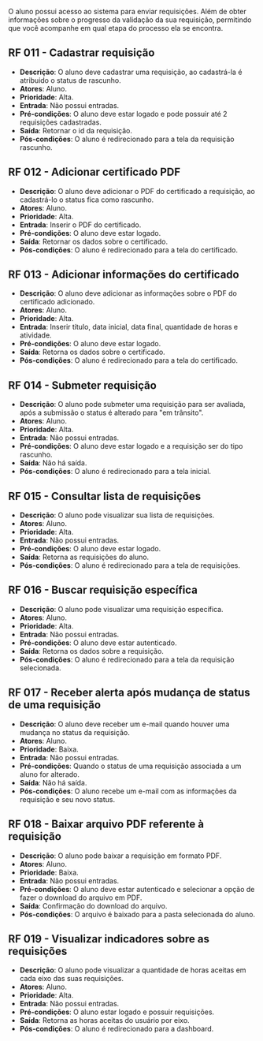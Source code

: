 O aluno possui acesso ao sistema para enviar requisições. Além de obter informações sobre o progresso da validação da 
sua requisição, permitindo que você acompanhe em qual etapa do processo ela se encontra.

## RF 011 - Cadastrar requisição
- **Descrição**: O aluno deve cadastrar uma requisição, ao cadastrá-la é atribuido o status de rascunho.
- **Atores**: Aluno.
- **Prioridade**: Alta.
- **Entrada**: Não possui entradas.
- **Pré-condições**: O aluno deve estar logado e pode possuir até 2 requisições cadastradas.
- **Saída**: Retornar o id da requisição.
- **Pós-condições**: O aluno é redirecionado para a tela da requisição rascunho.

## RF 012 - Adicionar certificado PDF
- **Descrição**: O aluno deve adicionar o PDF do certificado a requisição, ao cadastrá-lo o status fica como rascunho.
- **Atores**: Aluno.
- **Prioridade**: Alta.
- **Entrada**: Inserir o PDF do certificado.
- **Pré-condições**: O aluno deve estar logado.
- **Saída**: Retornar os dados sobre o certificado.
- **Pós-condições**: O aluno é redirecionado para a tela do certificado.

## RF 013 - Adicionar informações do certificado
- **Descrição**: O aluno deve adicionar as informações sobre o PDF do certificado adicionado.
- **Atores**: Aluno.
- **Prioridade**: Alta.
- **Entrada**: Inserir título, data inicial, data final, quantidade de horas e atividade.
- **Pré-condições**: O aluno deve estar logado.
- **Saída**: Retorna os dados sobre o certificado.
- **Pós-condições**: O aluno é redirecionado para a tela do certificado.

## RF 014 - Submeter requisição
- **Descrição**: O aluno pode submeter uma requisição para ser avaliada, após a submissão o status é alterado para
"em trânsito".
- **Atores**: Aluno.
- **Prioridade**: Alta.
- **Entrada**: Não possui entradas.
- **Pré-condições**: O aluno deve estar logado e a requisição ser do tipo rascunho.
- **Saída**: Não há saída.
- **Pós-condições**: O aluno é redirecionado para a tela inicial.

## RF 015 - Consultar lista de requisições
- **Descrição**: O aluno pode visualizar sua lista de requisições.
- **Atores**: Aluno.
- **Prioridade**: Alta.
- **Entrada**: Não possui entradas.
- **Pré-condições**: O aluno deve estar logado.
- **Saída**: Retorna as requisições do aluno.
- **Pós-condições**: O aluno é redirecionado para a tela de requisições.

## RF 016 - Buscar requisição específica
- **Descrição**: O aluno pode visualizar uma requisição específica.
- **Atores**: Aluno.
- **Prioridade**: Alta.
- **Entrada**: Não possui entradas.
- **Pré-condições**: O aluno deve estar autenticado.
- **Saída**: Retorna os dados sobre a requisição.
- **Pós-condições**: O aluno é redirecionado para a tela da requisição selecionada.

## RF 017 - Receber alerta após mudança de status de uma requisição
- **Descrição**: O aluno deve receber um e-mail quando houver uma mudança no status da requisição.
- **Atores**: Aluno.
- **Prioridade**: Baixa.
- **Entrada**: Não possui entradas.
- **Pré-condições**: Quando o status de uma requisição associada a um aluno for alterado.
- **Saída**: Não há saída.
- **Pós-condições**: O aluno recebe um e-mail com as informações da requisição e seu novo status.

## RF 018 - Baixar arquivo PDF referente à requisição
- **Descrição**: O aluno pode baixar a requisição em formato PDF.
- **Atores**: Aluno.
- **Prioridade**: Baixa.
- **Entrada**: Não possui entradas.
- **Pré-condições**: O aluno deve estar autenticado e selecionar a opção de fazer o download do arquivo em PDF.
- **Saída**: Confirmação do download do arquivo.
- **Pós-condições**: O arquivo é baixado para a pasta selecionada do aluno.

## RF 019 - Visualizar indicadores sobre as requisições
- **Descrição**: O aluno pode visualizar a quantidade de horas aceitas em cada eixo das suas requisições. 
- **Atores**: Aluno.
- **Prioridade**: Alta.
- **Entrada**: Não possui entradas.
- **Pré-condições**: O aluno estar logado e possuir requisições.
- **Saída**: Retorna as horas aceitas do usuário por eixo.
- **Pós-condições**: O aluno é redirecionado para a dashboard.
